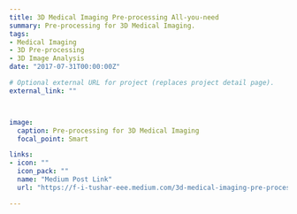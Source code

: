 ```yaml
---
title: 3D Medical Imaging Pre-processing All-you-need
summary: Pre-processing for 3D Medical Imaging.
tags:
- Medical Imaging
- 3D Pre-processing
- 3D Image Analysis
date: "2017-07-31T00:00:00Z"

# Optional external URL for project (replaces project detail page).
external_link: ""



image:
  caption: Pre-processing for 3D Medical Imaging
  focal_point: Smart

links:
- icon: ""
  icon_pack: ""
  name: "Medium Post Link"
  url: "https://f-i-tushar-eee.medium.com/3d-medical-imaging-pre-processing-all-you-need-6ba981738877"

---
```

